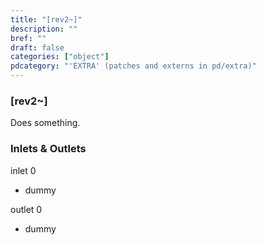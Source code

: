 ```yaml
---
title: "[rev2~]"
description: ""
bref: ""
draft: false
categories: ["object"]
pdcategory: "'EXTRA' (patches and externs in pd/extra)"
---
```


### [rev2~]

Does something.

### Inlets & Outlets

inlet 0

 - dummy

outlet 0

 - dummy
 
